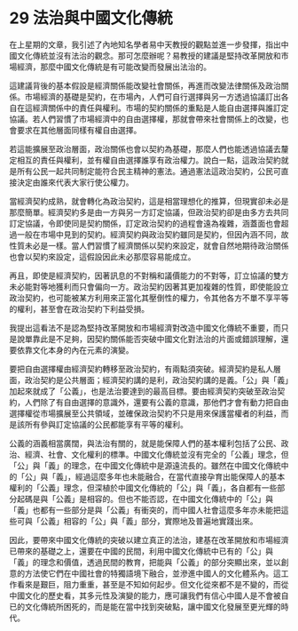 # 29  法治與中國文化傳統

在上星期的文章，我引述了內地知名學者易中天教授的觀點並進一步發揮，指出中國文化傳統並沒有法治的觀念。那可怎麼辦呢？易教授的建議是堅持改革開放和市場經濟，那麼中國文化傳統是有可能改變而發展出法治的。

這建議背後的基本假設是經濟關係能改變社會關係，再進而改變法律關係及政治關係。市場經濟的基礎是契約，在市場內，人們可自行選擇與另一方透過協議訂出各自在這經濟關係中的責任與權利。市場的契約關係的重點是人能自由選擇與誰訂定協議。若人們習慣了市場經濟中的自由選擇權，那就會帶來社會關係上的改變，也會要求在其他層面同樣有權自由選擇。

若這能擴展至政治層面，政治關係也會以契約為基礎，那麼人們也能透過協議去釐定相互的責任與權利，並有權自由選擇誰享有政治權力。說白一點，這政治契約就是所有公民一起共同制定能符合民主精神的憲法。通過憲法這政治契約，公民可直接決定由誰來代表大家行使公權力。

當經濟契約成熟，就會轉化為政治契約，這是相當理想化的推算，但現實卻未必是那麼簡單。經濟契約多是由一方與另一方訂定協議，但政治契約卻是由多方去共同訂定協議，令即使同是契約關係，訂定政治契約的過程會遠為複雜，涵蓋面也會超過一般在市場中見到的契約。經濟契約與政治契約雖同是契約，但因內涵不同，故性質未必是一樣。當人們習慣了經濟關係以契約來設定，就會自然地期待政治關係也會以契約來設定，這假設因此未必那麼容易能成立。

再且，即使是經濟契約，因著訊息的不對稱和議價能力的不對等，訂立協議的雙方未必能對等地獲利而只會偏向一方。政治契約因著其更加複雜的性質，即使能設立政治契約，也可能被某方利用來正當化其壓倒性的權力，令其他各方不單不享平等的權利，甚至會在政治契約下利益受損。

我提出這看法不是認為堅持改革開放和市場經濟對改造中國文化傳統不重要，而只是說單靠此是不足夠，因契約關係能否突破中國文化對法治的片面或錯誤理解，還要依靠文化本身的內在元素的演變。

要把自由選擇權由經濟契約轉移至政治契約，有兩點須突破。經濟契約是私人層面，政治契約是公共層面；經濟契約講的是利，政治契約講的是義。「公」與「義」加起來就成了「公義」，也是法治要達到的最高目標。要由經濟契約突破至政治契約，人們除了有自由選擇的意識外，還要有公義的意識，那他們才會有動力把自由選擇權從市場擴展至公共領域，並確保政治契約不只是用來保護當權者的利益，而是該所有參與訂定協議的公民都能享有平等的權利。

公義的涵義相當廣闊，與法治有關的，就是能保障人們的基本權利包括了公民、政治、經濟、社會、文化權利的標準。中國文化傳統並沒有完全的「公義」理念，但「公」與「義」的理念，在中國文化傳統中是源遠流長的。雖然在中國文化傳統中的「公」與「義」，經過這麼多年也未能融合，在當代直接孕育出能保障人的基本權利的「公義」理念，但深植於中國文化傳統的「公」與「義」，各自都有一些部分起碼是與「公義」是相容的。但也不能否認，在中國文化傳統中的「公」與「義」也都有一些部分是與「公義」有衝突的，而中國人社會這麼多年亦未能把這些可與「公義」相容的「公」與「義」部分，實際地及普遍地實踐出來。

因此，要帶來中國文化傳統的突破以建立真正的法治，建基在改革開放和市場經濟已帶來的基礎之上，還要在中國的民間，利用中國文化傳統中已有的「公」與「義」的理念和價值，透過民間的教育，把能與「公義」的部分突顯出來，並以創意的方法使它們在中國社會的特獨語境下融合，並滲進中國人的文化體系內。這工作看來是艱巨，阻力重重，甚至是不知如何起步。但文化從來都不是不變的，而從中國文化的歷史看，其多元性及演變的能力，應可讓我們有信心中國人是不會被自已的文化傳統所困死的，而是能在當中找到突破點，讓中國文化發展至更光輝的時代。